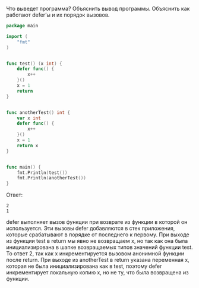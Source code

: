 Что выведет программа? Объяснить вывод программы. Объяснить как работают defer’ы и их порядок вызовов.

```go
package main

import (
	"fmt"
)


func test() (x int) {
	defer func() {
		x++
	}()
	x = 1
	return
}


func anotherTest() int {
	var x int
	defer func() {
		x++
	}()
	x = 1
	return x
}


func main() {
	fmt.Println(test())
	fmt.Println(anotherTest())
}
```

Ответ:
```
2
1
```
defer выполняет вызов функции при возврате из функции в которой он используется.
Эти вызовы defer добавляются в стек приложения, которые
срабатывают в порядке от последнего к первому.
При выходе из функции test в return мы явно не возвращаем x, но так как
она была инициализирована в шапке возвращаемых типов значений функции test.
То ответ 2, так как x инкрементируется вызовом анонимной функции после return.
При выходе из anotherTest в return указана переменная x, 
которая не была инициализирована как в test,
поэтому defer инкрементирует локальную копию x, но не ту,
что была возвращена из функции.
